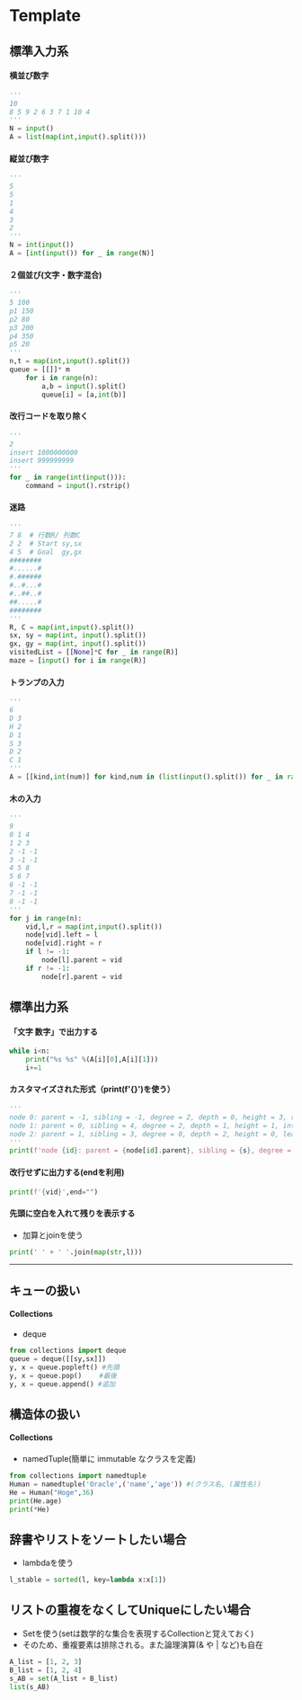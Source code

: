 # Template
## 標準入力系
#### 横並び数字
```py
'''
10
8 5 9 2 6 3 7 1 10 4
'''
N = input()
A = list(map(int,input().split())) 
```

#### 縦並び数字
```py
'''
5 
5
1
4
3
2
'''
N = int(input())
A = [int(input()) for _ in range(N)]
```

#### ２個並び(文字・数字混合)
```py
'''
5 100
p1 150
p2 80
p3 200
p4 350
p5 20
'''
n,t = map(int,input().split())
queue = [[]]* m
    for i in range(n):
        a,b = input().split()
        queue[i] = [a,int(b)]
```

#### 改行コードを取り除く
```py
'''
2 
insert 1000000000
insert 999999999
'''
for _ in range(int(input())):
    command = input().rstrip()
```

#### 迷路
```py
'''
7 8  # 行数R/ 列数C
2 2  # Start sy,sx
4 5  # Goal  gy,gx
########
#......#
#.######
#..#...#
#..##..#
##.....#
########
'''
R, C = map(int,input().split())
sx, sy = map(int, input().split())
gx, gy = map(int, input().split())
visitedList = [[None]*C for _ in range(R)]
maze = [input() for i in range(R)]
```

#### トランプの入力

```py
'''
6
D 3
H 2
D 1
S 3
D 2
C 1
'''
A = [[kind,int(num)] for kind,num in (list(input().split()) for _ in range(0,n))]
```

#### 木の入力

```py
'''
9
0 1 4
1 2 3
2 -1 -1
3 -1 -1
4 5 8
5 6 7
6 -1 -1
7 -1 -1
8 -1 -1
'''
for j in range(n):
    vid,l,r = map(int,input().split())
    node[vid].left = l
    node[vid].right = r
    if l != -1:
        node[l].parent = vid
    if r != -1:
        node[r].parent = vid
```

## 標準出力系
#### 「文字 数字」で出力する
```py
while i<n:
    print("%s %s" %(A[i][0],A[i][1]))
    i+=1
```

#### カスタマイズされた形式（print(f'{}')を使う）
```py
'''
node 0: parent = -1, sibling = -1, degree = 2, depth = 0, height = 3, root
node 1: parent = 0, sibling = 4, degree = 2, depth = 1, height = 1, internal node
node 2: parent = 1, sibling = 3, degree = 0, depth = 2, height = 0, leaf
'''
print(f'node {id}: parent = {node[id].parent}, sibling = {s}, degree = {d}, depth = {depth_list[id]}, height = {height_list[id]}, {node_type}')

```

#### 改行せずに出力する(endを利用)
```py
print(f'{vid}',end="")
```

#### 先頭に空白を入れて残りを表示する
- 加算とjoinを使う
```py
print(' ' + ' '.join(map(str,l)))
```

----

## キューの扱い
#### Collections
- deque
```py
from collections import deque
queue = deque([[sy,sx]])
y, x = queue.popleft() #先頭
y, x = queue.pop() 　　#最後
y, x = queue.append() #追加
```

## 構造体の扱い
#### Collections
- namedTuple(簡単に immutable なクラスを定義)
```py
from collections import namedtuple
Human = namedtuple('Oracle',('name','age')) #(クラス名, (属性名))
He = Human("Hoge",36)
print(He.age)
print(*He)
```

## 辞書やリストをソートしたい場合
- lambdaを使う
```py
l_stable = sorted(l, key=lambda x:x[1])
```

## リストの重複をなくしてUniqueにしたい場合
- Setを使う(setは数学的な集合を表現するCollectionと覚えておく)
- そのため、重複要素は排除される。また論理演算(& や | など)も自在
```py
A_list = [1, 2, 3]
B_list = [1, 2, 4]
s_AB = set(A_list + B_list)
list(s_AB)
```